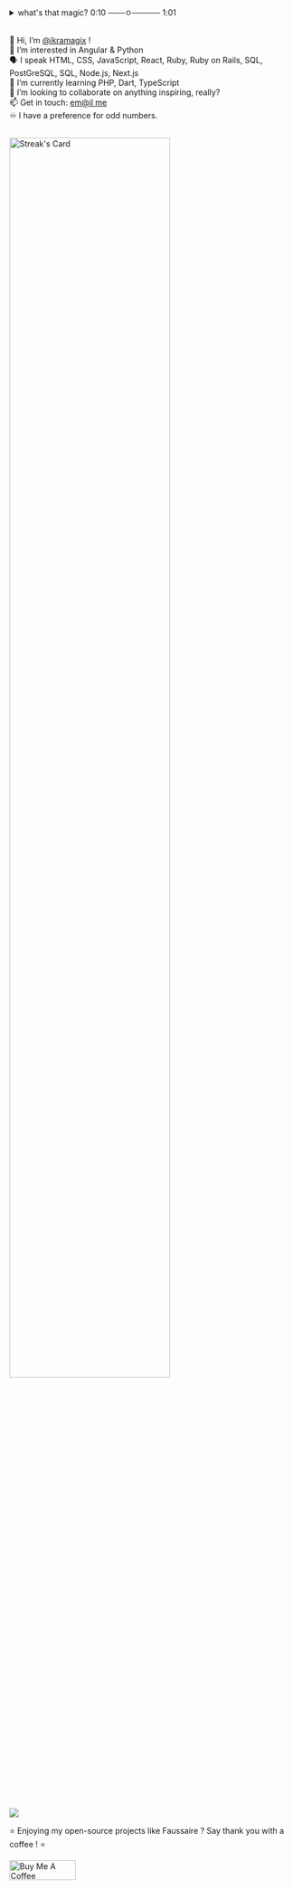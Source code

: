 <details>
<summary>what's that magic? 0:10 ───ㅇ───── 1:01 </summary>

ikramagic/ikramagic/ `README.md` ✅ (this file) is an ✨ ADHD-friendly `README.md` ✅ for y'all screen readers ✨  
`README.md` (this file) ✅ appears on my GitHub 👋 profile.  
You can 🌱 yours too! 👀  
💞️ Enjoy the scrolling  

👋 Salut ! C'est [@ikramagix](https://www.ikramagix.com/) à l'appareil !  <br>
👀 Passionnée par l'univers du c'est quoi ça ? <br>
💞️ Je suis toujours à la recherche de projets inspirants et stimulants. <br>
📫 Papotons : [Mais qui appelle ça un courriel ?](mailto:hello@ikramagix.com) <br>
🫶 N'hésitez pas à m'envoyer un petit message, tout seul on va plus vite, ensemble on va plus loin. 
</details>

<br>

👋 Hi, I’m [@ikramagix](https://www.ikramagix.com/) !<br>
👀 I’m interested in Angular & Python  <br>
🗣 I speak HTML, CSS, JavaScript, React, Ruby, Ruby on Rails, SQL, PostGreSQL, SQL, Node.js, Next.js<br>
🌱 I’m currently learning PHP, Dart, TypeScript <br>
💞️ I’m looking to collaborate on anything inspiring, really?<br>
📫 Get in touch: [em@il me](mailto:hello@ikramagix.com) <br>
♾️ I have a preference for odd numbers.

<br>

<div>
<a href="https://github.com/ikramagix"><img src="https://streak-stats.demolab.com?user=ikramagix&theme=javascript-dark&date_format=j%20M%5B%20Y%5D" alt="Streak's Card" width="75%"></a>
</div>

<br>

[![](https://visitcount.itsvg.in/api?id=ikramagix&label=Profile%20Views&color=12&icon=8&pretty=true)](https://visitcount.itsvg.in)

⭐ Enjoying my open-source projects like Faussaire ? Say thank you with a coffee ! ⭐

<a href="https://www.buymeacoffee.com/ikramagix" target="_blank"><img src="https://cdn.buymeacoffee.com/buttons/v2/default-yellow.png" alt="Buy Me A Coffee" style="height: 35px !important;width: 117px !important;" ></a>
